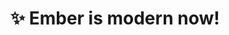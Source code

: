 <!-- .slide: data-background-image="/curious-hamster-purple.jpg" data-background-color="var(--primary)" -->

# ✨ Ember is modern now!